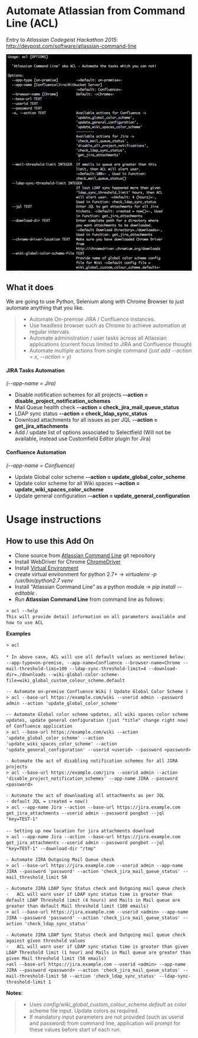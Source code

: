 # Automate Atlassian from Command Line (ACL)
Entry to _Atlassian Codegeist Hackathon 2015_: http://devpost.com/software/atlassian-command-line

<img width="817" alt="screen shot 2015-10-24 at 10 59 58 pm" src="./acl-2018-screenshot.png">

## What it does
We are going to use Python, Selenium along with Chrome Browser to just automate anything that you like. 
> * Automate On-premise JIRA / Confluence instances.
> * Use headless browser such as Chrome to achieve automation at regular intervals
> * Automate administration / user tasks across all Atlassian applications (current focus limited to JIRA and Confluence though)
> * Automate multiple actions from single command _(just add --action = x, --action = y)_

#### JIRA Tasks Automation
_(--app-name = Jira)_
* Disable notification schemes for all projects **--action = disable_project_notification_schemes**
* Mail Queue health check **--action = check_jira_mail_queue_status**
* LDAP sync status **--action = check_ldap_sync_status**
* Download attachments for all issues as per JQL **--action = get_jira_attachments**
* Add / update list of options associated to Selectfield (Will not be available, instead use Customfield Editor plugin for Jira)

#### Confluence Automation
_(--app-name = Confluence)_
* Update Global color scheme **--action = update_global_color_scheme**
* Update color scheme for all Wiki spaces **--action = update_wiki_spaces_color_scheme**
* Update general configuration **--action = update_general_configuration**

# Usage instructions
## How to use this Add On
* Clone source from [Atlassian Command Line](https://github.com/rkadam/atlassian_command_line) git repository
* Install WebDriver for Chrome [ChromeDriver](http://chromedriver.chromium.org/downloads)
* Install [Virtual Environment](http://docs.python-guide.org/en/latest/dev/virtualenvs/)
* create virtual environment for python 2.7+ -> _virtualenv -p /usr/bin/python2.7 venv_
* Install "Atlassian Command Line" as a python module -> _pip install --editable ._
* _Run_ **Atlassian Command Line** from command line as follows:

```
> acl --help
This will provide detail information on all parameters available and how to use ACL
```
**Examples**

```
> acl

* In above case, ACL will use all default values as mentioned below:
--app-type=on-premise, --app-name=Confluence --browser-name=Chrome --mail-threshold-limi=100 --ldap-sync-threshold-limit=4 --download-dir=./downloads --wiki-global-color-scheme-file=wiki_global_custom_colour_scheme.default
```

```
-- Automate on-premise Confluence Wiki ( Update Global Color Scheme )
> acl --base-url https://example.com/wiki --userid admin --password admin --action 'update_global_color_scheme'
```
```
-- Automate Global color scheme updates, all wiki spaces color scheme updates, update general configuration (just "title" change right now) of Confluence application
> acl --base-url https://example.com/wiki --action 'update_global_color_scheme' --action 'update_wiki_spaces_color_scheme' --action 'update_general_configuration' --userid <userid> --password <password>
```

```
- Automate the act of disabling notification schemes for all JIRA projects
> acl --base-url https://example.com/jira --userid admin --action 'disable_project_notification_schemes' --app-name JIRA --password <password>
```

```
- Automate the act of downloading all attachments as per JQL
- default JQL = created = now()
> acl --app-name Jira --action --base-url https://jira.example.com get_jira_attachments --userid admin --password pongbot --jql "key=TEST-1"

-- Setting up new location for jira attachments download
> acl --app-name Jira --action --base-url https://jira.example.com get_jira_attachments --userid admin --password pongbot --jql "key=TEST-1" --download-dir "/tmp"
```

```
- Automate JIRA Outgoing Mail Queue check
> acl --base-url https://jira.example.com --userid admin --app-name JIRA --password 'password' --action 'check_jira_mail_queue_status' --mail_threshold_limit 50
```

```
- Automate JIRA LDAP Sync Status check and Outgoing mail queue check
-   ACL will warn user if LDAP sync status time is greater than default LDAP Threshold limit (4 hours) and Mails in Mail queue are greater than default Mail threshold limit (100 emails)
> acl --base-url https://jira.example.com --userid <admin> --app-name JIRA --password 'password' --action 'check_jira_mail_queue_status' --action 'check_ldap_sync_status'
```

```
- Automate JIRA LDAP Sync Status check and Outgoing mail queue check against given threshold values
-   ACL will warn user if LDAP sync status time is greater than given LDAP Threshold limit (1 hour) and Mails in Mail queue are greater than given Mail threshold limit (50 emails)
>acl --base-url https://jira.example.com --userid <admin> --app-name JIRA --password <password> --action 'check_jira_mail_queue_status' --mail-threshold-limit 50 --action 'check_ldap_sync_status' --ldap-sync-threshold-limit 1
```
**Notes**: 
>* Uses _config/wiki_global_custom_colour_scheme.default_ as color scheme file input. Update colors as required.
> * If mandatory input parameters are not provided (such as userid and password) from command line, application will prompt for these values before start of each run.
